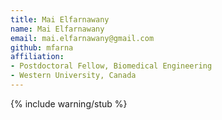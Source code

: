 ```yaml
---
title: Mai Elfarnawany
name: Mai Elfarnawany
email: mai.elfarnawany@gmail.com
github: mfarna
affiliation:
- Postdoctoral Fellow, Biomedical Engineering
- Western University, Canada
---
```


{% include warning/stub %}
